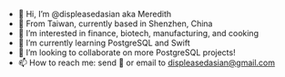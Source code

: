 - 👋  Hi, I’m @displeasedasian aka Meredith 
- 📍  From Taiwan, currently based in Shenzhen, China 
- 👀  I’m interested in finance, biotech, manufacturing, and cooking 
- 🌱  I’m currently learning PostgreSQL and Swift 
- 💞️  I’m looking to collaborate on more PostgreSQL projects!  
- 📫  How to reach me: send 🦉 or email to displeasedasian@gmail.com

<!---
displeasedasian/displeasedasian is a ✨ special ✨ repository because its `README.md` (this file) appears on your GitHub profile.
You can click the Preview link to take a look at your changes.
--->
